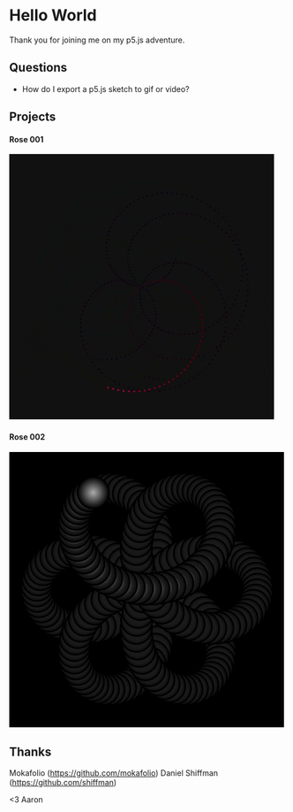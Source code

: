 # Hello World

Thank you for joining me on my p5.js adventure.

## Questions

* How do I export a p5.js sketch to gif or video?

## Projects

#### Rose 001
![Rose 001](/rose_001/rose_001.gif)

#### Rose 002
![Rose 002](/rose_002/rose_002.gif)

## Thanks

Mokafolio (https://github.com/mokafolio)
Daniel Shiffman (https://github.com/shiffman)

<3 Aaron